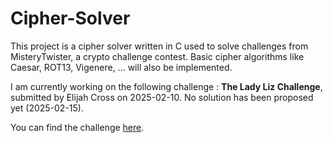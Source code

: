 # Cipher-Solver
This project is a cipher solver written in C used to solve challenges from MisteryTwister, a crypto challenge contest. Basic cipher algorithms like Caesar, ROT13, Vigenere, ... will also be implemented.

I am currently working on the following challenge : **The Lady Liz Challenge**, submitted by Elijah Cross on 2025-02-10. No solution has been proposed yet (2025-02-15).

You can find the challenge [here](https://mysterytwister.org/challenges).
